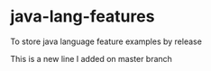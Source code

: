# java-lang-features
To store java language feature examples by release

This is a new line I added on master branch